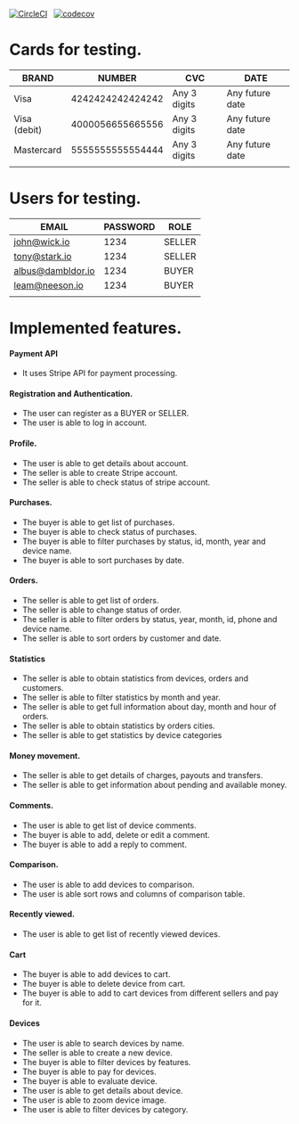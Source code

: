 [![CircleCI](https://dl.circleci.com/status-badge/img/gh/bshepeliuk/marketplace-client/tree/main.svg?style=svg&circle-token=cf43d5b0f8925642d2dfe5b7013699d1964441ea)](https://dl.circleci.com/status-badge/redirect/gh/bshepeliuk/marketplace-client/tree/main) &nbsp; [![codecov](https://codecov.io/gh/bshepeliuk/marketplace-client/branch/main/graph/badge.svg?token=HL2ALLQND0)](https://codecov.io/gh/bshepeliuk/marketplace-client)

# Cards for testing.

| BRAND        | NUMBER           | CVC          | DATE            |
| ------------ | ---------------- | ------------ | --------------- |
| Visa         | 4242424242424242 | Any 3 digits | Any future date |
| Visa (debit) | 4000056655665556 | Any 3 digits | Any future date |
| Mastercard   | 5555555555554444 | Any 3 digits | Any future date |
|              |                  |              |                 |

# Users for testing.

| EMAIL             | PASSWORD | ROLE   |
| ----------------- | -------- | ------ |
| john@wick.io      | 1234     | SELLER |
| tony@stark.io     | 1234     | SELLER |
| albus@dambldor.io | 1234     | BUYER  |
| leam@neeson.io    | 1234     | BUYER  |
|                   |          |        |

# Implemented features.

#### Payment API

- It uses Stripe API for payment processing.

#### Registration and Authentication.

- The user can register as a BUYER or SELLER.
- The user is able to log in account.

#### Profile.

- The user is able to get details about account.
- The seller is able to create Stripe account.
- The seller is able to check status of stripe account.

#### Purchases.

- The buyer is able to get list of purchases.
- The buyer is able to check status of purchases.
- The buyer is able to filter purchases by status, id, month, year and device name.
- The buyer is able to sort purchases by date.

#### Orders.

- The seller is able to get list of orders.
- The seller is able to change status of order.
- The seller is able to filter orders by status, year, month, id, phone and device name.
- The seller is able to sort orders by customer and date.

#### Statistics

- The seller is able to obtain statistics from devices, orders and customers.
- The seller is able to filter statistics by month and year.
- The seller is able to get full information about day, month and hour of orders.
- The seller is able to obtain statistics by orders cities.
- The seller is able to get statistics by device categories

#### Money movement.

- The seller is able to get details of charges, payouts and transfers.
- The seller is able to get information about pending and available money.

#### Comments.

- The user is able to get list of device comments.
- The buyer is able to add, delete or edit a comment.
- The buyer is able to add a reply to comment.

#### Comparison.

- The user is able to add devices to comparison.
- The user is able sort rows and columns of comparison table.

#### Recently viewed.

- The user is able to get list of recently viewed devices.

#### Cart

- The buyer is able to add devices to cart.
- The buyer is able to delete device from cart.
- The buyer is able to add to cart devices from different sellers and pay for it.

#### Devices

- The user is able to search devices by name.
- The seller is able to create a new device.
- The buyer is able to filter devices by features.
- The buyer is able to pay for devices.
- The buyer is able to evaluate device.
- The user is able to get details about device.
- The user is able to zoom device image.
- The user is able to filter devices by category.
